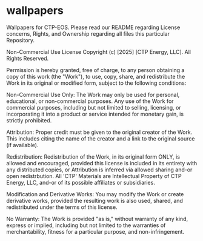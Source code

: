 # wallpapers
Wallpapers for CTP-EOS. Please read our README regarding License concerns, Rights, and Ownership regarding all files this particular Repository.

Non-Commercial Use License
Copyright (c) [2025] [CTP Energy, LLC]. All Rights Reserved.

Permission is hereby granted, free of charge, to any person obtaining a copy of this work (the "Work"), to use, copy, share, and redistribute the Work in its original or modified form, subject to the following conditions:

Non-Commercial Use Only:
The Work may only be used for personal, educational, or non-commercial purposes. Any use of the Work for commercial purposes, including but not limited to selling, licensing, or incorporating it into a product or service intended for monetary gain, is strictly prohibited.

Attribution:
Proper credit must be given to the original creator of the Work. This includes citing the name of the creator and a link to the original source (if available).

Redistribution:
Redistribution of the Work, in its original form ONLY, is allowed and encouraged, provided this license is included in its entirety with any distributed copies, or Attribution is inferred via allowed sharing and-or open redistrbution. All 'CTP' Materials are Intellectual Property of CTP Energy, LLC, and-or of its possible affiliates or subsidiaries.

Modification and Derivative Works:
You may modify the Work or create derivative works, provided the resulting work is also used, shared, and redistributed under the terms of this license.

No Warranty:
The Work is provided "as is," without warranty of any kind, express or implied, including but not limited to the warranties of merchantability, fitness for a particular purpose, and non-infringement.

